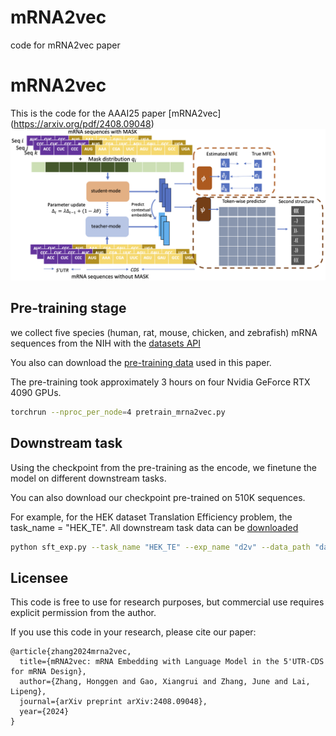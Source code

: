 # mRNA2vec
code for mRNA2vec paper
# mRNA2vec
This is the code for the AAAI25 paper [mRNA2vec] (https://arxiv.org/pdf/2408.09048)
![Alt text](./diagram_mRNA2vec.png)

## Pre-training stage 
we collect five species (human, rat, mouse, chicken, and zebrafish) mRNA sequences from the NIH with the
[datasets API]( https://www.ncbi.nlm.nih.gov/datasets/docs/v2/reference-docs/command-line/datasets/)

You also can download the [pre-training data](https://drive.google.com/drive/folders/1zTUZ9qGdjJJqdmjjzdZlmBUU8FgpTLtb?usp=sharing) used in this paper.

The pre-training took approximately 3 hours on four Nvidia GeForce RTX 4090 GPUs.
```bash
torchrun --nproc_per_node=4 pretrain_mrna2vec.py
```

## Downstream task
Using the checkpoint from the pre-training as the encode, we finetune the model on different downstream tasks.

You can also download our checkpoint pre-trained on 510K sequences.

For example, for the HEK dataset Translation Efficiency problem, the task_name = "HEK_TE". All downstream task data can be [downloaded](https://drive.google.com/drive/folders/1zTUZ9qGdjJJqdmjjzdZlmBUU8FgpTLtb?usp=sharing)
```bash
python sft_exp.py --task_name "HEK_TE" --exp_name "d2v" --data_path "data1" --model_name "model_d2v_mfe0.1_ss0.001_specific.pt" --load_model True --cuda_device "3"
```

## Licensee 
This code is free to use for research purposes, but commercial use requires explicit permission from the author.

If you use this code in your research, please cite our paper:
```
@article{zhang2024mrna2vec,
  title={mRNA2vec: mRNA Embedding with Language Model in the 5'UTR-CDS for mRNA Design},
  author={Zhang, Honggen and Gao, Xiangrui and Zhang, June and Lai, Lipeng},
  journal={arXiv preprint arXiv:2408.09048},
  year={2024}
}


